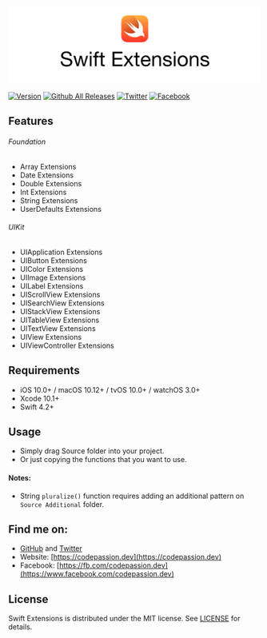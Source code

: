 ![Swift Extensions](Image/swift-extensions.jpg)

[![Version](http://img.shields.io/badge/version-1.0.0-green.svg?style=flat)](https://github.com/CodePassion-dev/swift-extensions)
[![Github All Releases](https://img.shields.io/github/downloads/duonghominhhuy/swift-extensions/total.svg)](https://github.com/CodePassion-dev/swift-extensions)
[![Twitter](https://img.shields.io/badge/twitter-@duonghominhhuy-blue.svg?style=flat)](http://twitter.com/duonghominhhuy)
[![Facebook](https://img.shields.io/badge/facebook-@codepassion.dev-blue.svg?style=flat)](https://www.facebook.com/codepassion.dev)

## Features

###### Foundation
- Array Extensions
- Date Extensions
- Double Extensions
- Int Extensions
- String Extensions
- UserDefaults Extensions

###### UIKit
- UIApplication Extensions
- UIButton Extensions
- UIColor Extensions
- UIImage Extensions
- UILabel Extensions
- UIScrollView Extensions
- UISearchView Extensions
- UIStackView Extensions
- UITableView Extensions
- UITextView Extensions
- UIView Extensions
- UIViewController Extensions

## Requirements

- iOS 10.0+ / macOS 10.12+ / tvOS 10.0+ / watchOS 3.0+
- Xcode 10.1+
- Swift 4.2+

## Usage

- Simply drag Source folder into your project.
- Or just copying the functions that you want to use.

#### Notes:

- String ```pluralize()``` function requires adding an additional pattern on ```Source Additional``` folder.

## Find me on:

- [GitHub](https://github.com/duonghominhhuy) and [Twitter](https://twitter.com/duonghominhhuy)
- Website: [https://codepassion.dev](https://codepassion.dev)
- Facebook: [https://fb.com/codepassion.dev](https://www.facebook.com/codepassion.dev)

## License

Swift Extensions is distributed under the MIT license. See [LICENSE](https://github.com/CodePassion-dev/swift-extensions/blob/master/LICENSE) for details.
